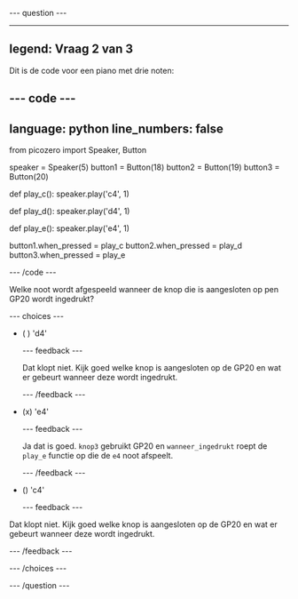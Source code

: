 
--- question ---

---
legend: Vraag 2 van 3
---

Dit is de code voor een piano met drie noten:

--- code ---
---
language: python
line_numbers: false
---
from picozero import Speaker, Button

speaker = Speaker(5) button1 = Button(18) button2 = Button(19) button3 = Button(20)

def play_c(): speaker.play('c4', 1)

def play_d(): speaker.play('d4', 1)

def play_e(): speaker.play('e4', 1)

button1.when_pressed = play_c button2.when_pressed = play_d button3.when_pressed = play_e

--- /code ---

Welke noot wordt afgespeeld wanneer de knop die is aangesloten op pen GP20 wordt ingedrukt?

--- choices ---

- ( ) 'd4'

  --- feedback ---

  Dat klopt niet. Kijk goed welke knop is aangesloten op de GP20 en wat er gebeurt wanneer deze wordt ingedrukt.

  --- /feedback ---

- (x) 'e4'

  --- feedback ---

  Ja dat is goed. `knop3` gebruikt GP20 en `wanneer_ingedrukt` roept de `play_e` functie op die de `e4` noot afspeelt.

  --- /feedback ---

- () 'c4'

  --- feedback ---

Dat klopt niet. Kijk goed welke knop is aangesloten op de GP20 en wat er gebeurt wanneer deze wordt ingedrukt.

  --- /feedback ---

--- /choices ---

--- /question ---
